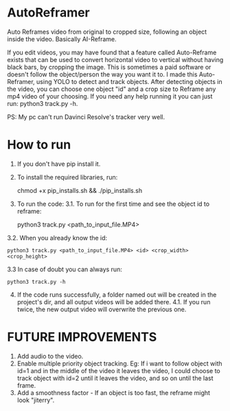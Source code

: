 # AutoReframer
Auto Reframes video from original to cropped size, following an object inside the video. Basically AI-Reframe.

If you edit videos, you may have found that a feature called Auto-Reframe exists that can be used to convert horizontal video to vertical without having black bars, by cropping the image. This is sometimes a paid software or doesn't follow the object/person the way you want it to.
I made this Auto-Reframer, using YOLO to detect and track objects. After detecting objects in the video, you can choose one object "id" and a crop size to Reframe any mp4 video of your choosing.
If you need any help running it you can just run: python3 track.py -h.

PS: My pc can't run Davinci Resolve's tracker very well.

# How to run

1. If you don't have pip install it.
2. To install the required libraries, run: 

    chmod +x pip_installs.sh && ./pip_installs.sh 

3. To run the code:
3.1. To run for the first time and see the object id to reframe:

    python3 track.py <path_to_input_file.MP4>

3.2. When you already know the id:

    python3 track.py <path_to_input_file.MP4> <id> <crop_width> <crop_height>

3.3 In case of doubt you can always run:

    python3 track.py -h

4. If the code runs successfully, a folder named out will be created in the project's dir, and all output videos will be added there.
4.1. If you run twice, the new output video will overwrite the previous one.


# FUTURE IMPROVEMENTS
1. Add audio to the video.
2. Enable multiple priority object tracking. Eg: If i want to follow object with id=1 and in the middle of the video it leaves the video, I could choose to track object with id=2 until it leaves the video, and so on until the last frame.
3. Add a smoothness factor - If an object is too fast, the reframe might look "jiterry".
